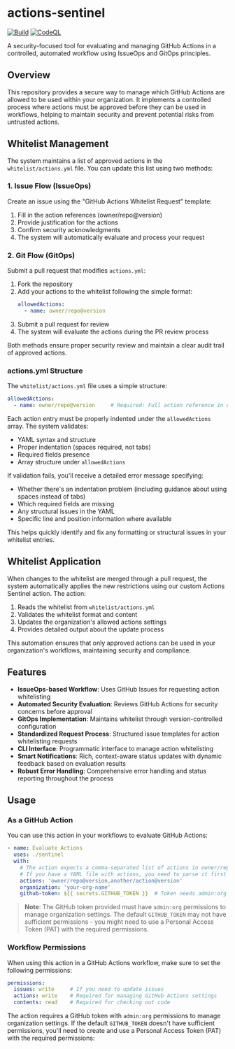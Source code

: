 # actions-sentinel

[![Build](https://github.com/tdupoiron-org/actions-sentinel/actions/workflows/build.yml/badge.svg)](https://github.com/tdupoiron-org/actions-sentinel/actions/workflows/build.yml) [![CodeQL](https://github.com/tdupoiron-org/actions-sentinel/actions/workflows/github-code-scanning/codeql/badge.svg)](https://github.com/tdupoiron-org/actions-sentinel/actions/workflows/github-code-scanning/codeql)

A security-focused tool for evaluating and managing GitHub Actions in a controlled, automated workflow using IssueOps and GitOps principles.

## Overview

This repository provides a secure way to manage which GitHub Actions are allowed to be used within your organization. It implements a controlled process where actions must be approved before they can be used in workflows, helping to maintain security and prevent potential risks from untrusted actions.

## Whitelist Management

The system maintains a list of approved actions in the `whitelist/actions.yml` file. You can update this list using two methods:

### 1. Issue Flow (IssueOps)

Create an issue using the "GitHub Actions Whitelist Request" template:
1. Fill in the action references (owner/repo@version)
2. Provide justification for the actions
3. Confirm security acknowledgments
4. The system will automatically evaluate and process your request

### 2. Git Flow (GitOps)

Submit a pull request that modifies `actions.yml`:
1. Fork the repository
2. Add your actions to the whitelist following the simple format:
   ```yaml
   allowedActions:
     - name: owner/repo@version
   ```
3. Submit a pull request for review
4. The system will evaluate the actions during the PR review process

Both methods ensure proper security review and maintain a clear audit trail of approved actions.

### actions.yml Structure

The `whitelist/actions.yml` file uses a simple structure:

```yaml
allowedActions:
  - name: owner/repo@version     # Required: Full action reference in owner/repo@version format
```

Each action entry must be properly indented under the `allowedActions` array. The system validates:

- YAML syntax and structure
- Proper indentation (spaces required, not tabs)
- Required fields presence
- Array structure under `allowedActions`

If validation fails, you'll receive a detailed error message specifying:
- Whether there's an indentation problem (including guidance about using spaces instead of tabs)
- Which required fields are missing
- Any structural issues in the YAML
- Specific line and position information where available

This helps quickly identify and fix any formatting or structural issues in your whitelist entries.

## Whitelist Application

When changes to the whitelist are merged through a pull request, the system automatically applies the new restrictions using our custom Actions Sentinel action. The action:

1. Reads the whitelist from `whitelist/actions.yml`
2. Validates the whitelist format and content
3. Updates the organization's allowed actions settings
4. Provides detailed output about the update process

This automation ensures that only approved actions can be used in your organization's workflows, maintaining security and compliance.

## Features

- **IssueOps-based Workflow**: Uses GitHub Issues for requesting action whitelisting
- **Automated Security Evaluation**: Reviews GitHub Actions for security concerns before approval
- **GitOps Implementation**: Maintains whitelist through version-controlled configuration
- **Standardized Request Process**: Structured issue templates for action whitelisting requests
- **CLI Interface**: Programmatic interface to manage action whitelisting
- **Smart Notifications**: Rich, context-aware status updates with dynamic feedback based on evaluation results
- **Robust Error Handling**: Comprehensive error handling and status reporting throughout the process

## Usage

### As a GitHub Action

You can use this action in your workflows to evaluate GitHub Actions:

```yaml
- name: Evaluate Actions
  uses: ./sentinel
  with:
    # The action expects a comma-separated list of actions in owner/repo@version format
    # If you have a YAML file with actions, you need to parse it first
    actions: 'owner/repo@version,another/action@version'
    organization: 'your-org-name'
    github-token: ${{ secrets.GITHUB_TOKEN }}  # Token needs admin:org permissions
```

> **Note**: The GitHub token provided must have `admin:org` permissions to manage organization settings. The default `GITHUB_TOKEN` may not have sufficient permissions - you might need to use a Personal Access Token (PAT) with the required permissions.

### Workflow Permissions

When using this action in a GitHub Actions workflow, make sure to set the following permissions:

```yaml
permissions:
  issues: write     # If you need to update issues
  actions: write    # Required for managing GitHub Actions settings
  contents: read    # Required for checking out code
```

The action requires a GitHub token with `admin:org` permissions to manage organization settings. If the default `GITHUB_TOKEN` doesn't have sufficient permissions, you'll need to create and use a Personal Access Token (PAT) with the required permissions:

```yaml
